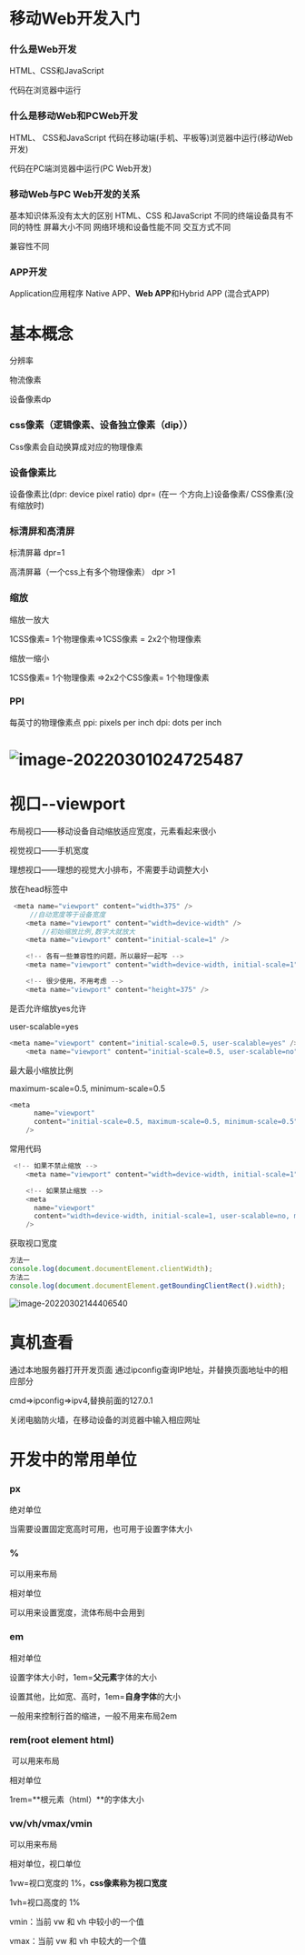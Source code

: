 # 移动Web开发入门

### 什么是Web开发

HTML、CSS和JavaScript

代码在浏览器中运行

### 什么是移动Web和PCWeb开发

HTML、 CSS和JavaScript
代码在移动端(手机、平板等)浏览器中运行(移动Web开发)

代码在PC端浏览器中运行(PC Web开发)

### 移动Web与PC Web开发的关系

基本知识体系没有太大的区别
HTML、CSS 和JavaScript
不同的终端设备具有不同的特性
屏幕大小不同
网络环境和设备性能不同
交互方式不同

兼容性不同

### APP开发

Application应用程序
Native APP、**Web APP**和Hybrid APP (混合式APP)

# 基本概念

分辨率

物流像素

设备像素dp

### css像素（逻辑像素、设备独立像素（dip））

Css像素会自动换算成对应的物理像素

### 设备像素比

设备像素比(dpr: device pixel ratio)
dpr= (在一 个方向上)设备像素/ CSS像素(没有缩放时)

### 标清屏和高清屏

标清屏幕
dpr=1

高清屏幕（一个css上有多个物理像素）
dpr >1

### 缩放

缩放一放大

1CSS像素= 1个物理像素=>1CSS像素 = 2x2个物理像素

缩放一缩小

1CSS像素= 1个物理像素 =>2x2个CSS像素= 1个物理像素

### PPI

每英寸的物理像素点
ppi: pixels per inch
dpi: dots per inch

# ![image-20220301024725487](C:\Users\钟彦\AppData\Roaming\Typora\typora-user-images\image-20220301024725487.png)

# 视口--viewport

布局视口——移动设备自动缩放适应宽度，元素看起来很小

视觉视口——手机宽度

理想视口——理想的视觉大小排布，不需要手动调整大小

放在head标签中

```js
 <meta name="viewport" content="width=375" />
     //自动宽度等于设备宽度
    <meta name="viewport" content="width=device-width" />
        //初始缩放比例,数字大就放大
    <meta name="viewport" content="initial-scale=1" />

    <!-- 各有一些兼容性的问题，所以最好一起写 -->
    <meta name="viewport" content="width=device-width, initial-scale=1" />

    <!-- 很少使用，不用考虑 -->
    <meta name="viewport" content="height=375" />
```



是否允许缩放yes允许

user-scalable=yes

```js
<meta name="viewport" content="initial-scale=0.5, user-scalable=yes" />
    <meta name="viewport" content="initial-scale=0.5, user-scalable=no" />
```

最大最小缩放比例

maximum-scale=0.5, minimum-scale=0.5

```js
<meta
      name="viewport"
      content="initial-scale=0.5, maximum-scale=0.5, minimum-scale=0.5"
    />
```

常用代码

```js
 <!-- 如果不禁止缩放 -->
    <meta name="viewport" content="width=device-width, initial-scale=1" />

    <!-- 如果禁止缩放 -->
    <meta
      name="viewport"
      content="width=device-width, initial-scale=1, user-scalable=no, maximum-scale=1, minimum-scale=1"
    />
```

获取视口宽度

```js
方法一      
console.log(document.documentElement.clientWidth);
方法二
console.log(document.documentElement.getBoundingClientRect().width);

```

![image-20220302144406540](C:\Users\钟彦\AppData\Roaming\Typora\typora-user-images\image-20220302144406540.png)

# 真机查看

通过本地服务器打开开发页面
通过ipconfig查询IP地址，并替换页面地址中的相应部分

cmd=>ipconfig=>ipv4,替换前面的127.0.1

关闭电脑防火墙，在移动设备的浏览器中输入相应网址

# 开发中的常用单位

###  px

   绝对单位

   当需要设置固定宽高时可用，也可用于设置字体大小



###  % 

可以用来布局

   相对单位

   可以用来设置宽度，流体布局中会用到



### em

   相对单位

   设置字体大小时，1em=**父元素**字体的大小

   设置其他，比如宽、高时，1em=**自身字体**的大小

   一般用来控制行首的缩进，一般不用来布局2em



### rem(root element html)  

​	可以用来布局

   相对单位

   1rem=**根元素（html）**的字体大小



### vw/vh/vmax/vmin  

可以用来布局

   相对单位，视口单位

   1vw=视口宽度的 1%，**css像素称为视口宽度**

   1vh=视口高度的 1%

   vmin：当前 vw 和 vh 中较小的一个值

   vmax：当前 vw 和 vh 中较大的一个值
